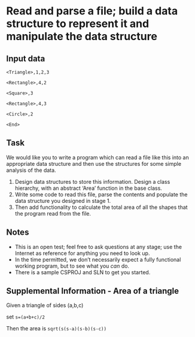 # Read and parse a file; build a data structure to represent it and manipulate the data structure

## Input data
  `<Triangle>,1,2,3`
  
  `<Rectangle>,4,2`

  `<Square>,3`

  `<Rectangle>,4,3`

  `<Circle>,2`

  `<End>`

## Task
We would like you to write a program which can read a file like this into an appropriate data structure and then use the structures for some simple analysis of the data. 
1.	Design data structures to store this information. Design a class hierarchy, with an abstract ‘Area’ function in the base class.
2.	Write some code to read this file, parse the contents and populate the data structure you designed in stage 1.
3.	Then add functionality to calculate the total area of all the shapes that the program read from the file. 

## Notes
* This is an open test; feel free to ask questions at any stage; use the Internet as reference for anything you need to look up.
* In the time permitted, we don’t necessarily expect a fully functional working program, but to see what you *can* do.
* There is a sample CSPROJ and SLN to get you started. 


## Supplemental Information - Area of a triangle
Given a triangle of sides (a,b,c)

set `s=(a+b+c)/2`

Then the area is `sqrt(s(s-a)(s-b)(s-c))`

